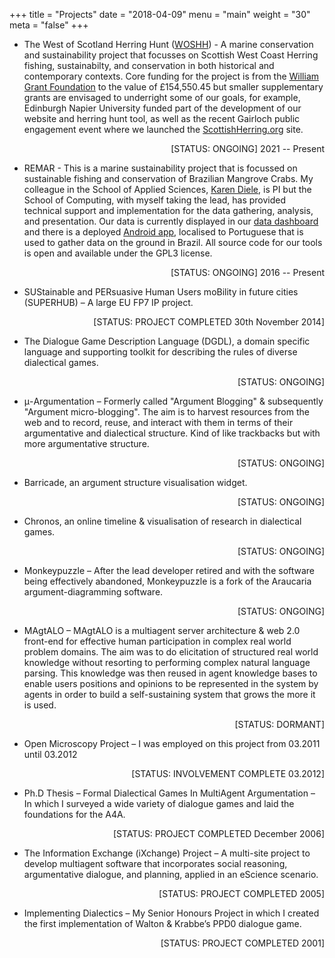 +++
title = "Projects"
date = "2018-04-09"
menu = "main"
weight = "30"
meta = "false"
+++

* The West of Scotland Herring Hunt ([WOSHH](https://scottishherring.org/projects/woshh/)) - A marine conservation and sustainability project that focusses on Scottish West Coast Herring fishing, sustainabilty, and conservation in both historical and contemporary contexts. Core funding for the project is from the [William Grant Foundation](https://www.williamgrantfoundation.org.uk/) to the value of £154,550.45 but smaller supplementary grants are envisaged to underright some of our goals, for example, Edinburgh Napier University funded part of the development of our website and herring hunt tool, as well as the recent Gairloch public engagement event where we launched the [ScottishHerring.org](https://scottishherring.org/) site.
<div style="text-align: right">[STATUS: ONGOING] 2021 -- Present</div>

* REMAR - This is a marine sustainability project that is focussed on sustainable fishing and conservation of Brazilian Mangrove Crabs. My colleague in the School of Applied Sciences, [Karen Diele](https://www.napier.ac.uk/people/karen-diele), is PI but the School of Computing, with myself taking the lead, has provided technical support and implementation for the data gathering, analysis, and presentation. Our data is currently displayed in our [data dashboard](http://crabdata.napier.ac.uk/public/) and there is a deployed [Android app](https://github.com/REMAR-Project/android-app-v2.0.4), localised to Portuguese that is used to gather data on the ground in Brazil. All source code for our tools is open and available under the GPL3 license.
<div style="text-align: right">[STATUS: ONGOING] 2016 -- Present</div>

* SUStainable and PERsuasive Human Users moBility in future cities (SUPERHUB) – A large EU FP7 IP project.
<div style="text-align: right">[STATUS: PROJECT COMPLETED 30th November 2014]</div>


* The Dialogue Game Description Language (DGDL), a domain specific language and supporting toolkit for describing the rules of diverse dialectical games. 
<div style="text-align: right">[STATUS: ONGOING]</div>



* μ-Argumentation – Formerly called "Argument Blogging" & subsequently "Argument micro-blogging". The aim is to harvest resources from the web and to record, reuse, and interact with them in terms of their argumentative and dialectical structure. Kind of like trackbacks but with more argumentative structure. 
<div style="text-align: right">[STATUS: ONGOING]</div>



* Barricade, an argument structure visualisation widget.
<div style="text-align: right">[STATUS: ONGOING]</div>



* Chronos, an online timeline & visualisation of research in dialectical games.
<div style="text-align: right">[STATUS: ONGOING]</div>



* Monkeypuzzle – After the lead developer retired and with the software being effectively abandoned, Monkeypuzzle is a fork of the Araucaria argument-diagramming software. 
<div style="text-align: right">[STATUS: ONGOING]</div>



* MAgtALO – MAgtALO is a multiagent server architecture & web 2.0 front-end for effective human participation in complex real world problem domains. The aim was to do elicitation of structured real world knowledge without resorting to performing complex natural language parsing. This knowledge was then reused in agent knowledge bases to enable users positions and opinions to be represented in the system by agents in order to build a self-sustaining system that grows the more it is used. 
<div style="text-align: right">[STATUS: DORMANT]</div>



* Open Microscopy Project – I was employed on this project from 03.2011 until 03.2012 
<div style="text-align: right">[STATUS: INVOLVEMENT COMPLETE 03.2012]</div>



* Ph.D Thesis – Formal Dialectical Games In MultiAgent Argumentation – In which I surveyed a wide variety of dialogue games and laid the foundations for the A4A. 
<div style="text-align: right">[STATUS: PROJECT COMPLETED December 2006]</div>



* The Information Exchange (iXchange) Project – A multi-site project to develop multiagent software that incorporates social reasoning, argumentative dialogue, and planning, applied in an eScience scenario.  
<div style="text-align: right">[STATUS: PROJECT COMPLETED 2005]</div>



* Implementing Dialectics – My Senior Honours Project in which I created the first implementation of Walton & Krabbe’s PPD0 dialogue game. 
<div style="text-align: right">[STATUS: PROJECT COMPLETED 2001]</div>

